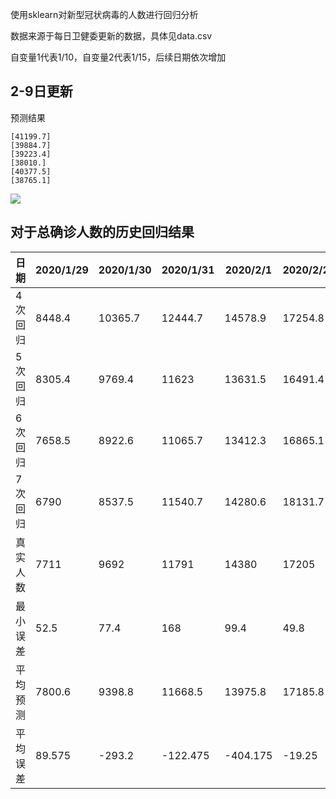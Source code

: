 
使用sklearn对新型冠状病毒的人数进行回归分析  

数据来源于每日卫健委更新的数据，具体见data.csv  

自变量1代表1/10，自变量2代表1/15，后续日期依次增加

## 2-9日更新


预测结果
```
[41199.7]
[39884.7]
[39223.4]
[38010.]
[40377.5]
[38765.1]
```

![](https://jiangph2016.github.io/assets/img/study/nCovpre2_8.png)

## 对于总确诊人数的历史回归结果  

日期|2020/1/29|2020/1/30|2020/1/31|2020/2/1|2020/2/2|2020/2/3|2020/2/4|2020/2/5|2020/2/6|2020/2/7
--|--|--|--|--|--|--|--|--|--|--
4次回归|8448.4|10365.7|12444.7|14578.9|17254.8|20276.6|23765.7|28024.2|32206.2|35614.3
5次回归|8305.4|9769.4|11623|13631.5|16491.4|19714.9|23449.1|28073|32239.4|35160.1
6次回归|7658.5|8922.6|11065.7|13412.3|16865.1|20421.5|24367.8|29216.5|33033.7|35117.4
7次回归|6790|8537.5|11540.7|14280.6|18131.7|21436.5|25007.9|29593.9|32468.3|33608.7
真实人数|7711|9692|11791|14380|17205|20438|24324|28018|31161|34546
最小误差|52.5|77.4|168|99.4|49.8|16.5|43.8|6.2|1045.2|937.3
平均预测|7800.6 |9398.8 |11668.5 |13975.8 |17185.8 |20462.4 |24147.6 |28726.9 |32486.9 |34875.1 
平均误差|89.575|-293.2|-122.475|-404.175|-19.25|24.375|-176.375|708.9|1325.9|329.125
